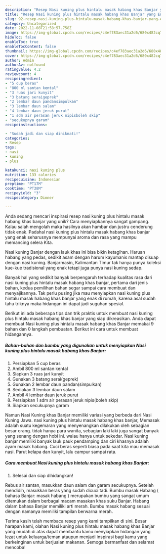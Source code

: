 ```yaml
---
description: "Resep Nasi kuning plus hintalu masak habang khas Banjar yang Enak"
title: "Resep Nasi kuning plus hintalu masak habang khas Banjar yang Enak"
slug: 92-resep-nasi-kuning-plus-hintalu-masak-habang-khas-banjar-yang-enak
category: Uncategorized
date: 2022-11-08T21:58:57.758Z
image: https://img-global.cpcdn.com/recipes/c4ef783aec31a2d6/680x482cq70/nasi-kuning-plus-hintalu-masak-habang-khas-banjar-foto-resep-utama.jpg
hideToc: false
enableToc: true
enableTocContent: false
thumbnail: https://img-global.cpcdn.com/recipes/c4ef783aec31a2d6/680x482cq70/nasi-kuning-plus-hintalu-masak-habang-khas-banjar-foto-resep-utama.jpg
cover: https://img-global.cpcdn.com/recipes/c4ef783aec31a2d6/680x482cq70/nasi-kuning-plus-hintalu-masak-habang-khas-banjar-foto-resep-utama.jpg
author: Admin
authorAv: notfound
ratingvalue: 4.2
reviewcount: 4
recipeingredient:
- "5 cup beras"
- "800 ml santan kental"
- "3 ruas jari kunyit"
- "3 batang seraigeprek"
- "2 lembar daun pandansimpulkan"
- "3 lembar daun salam"
- "4 lembar daun jeruk purut"
- "1 sdm air perasan jeruk nipisboleh skip"
- "secukupnya garam"
recipeinstructions:

- "Sudah jadi dan siap dinikmati!"
categories:
- Resep
tags:
- nasi
- kuning
- plus

katakunci: nasi kuning plus 
nutrition: 133 calories
recipecuisine: Indonesian
preptime: "PT17M"
cooktime: "PT38M"
recipeyield: "3"
recipecategory: Dinner

---
```





Anda sedang mencari inspirasi resep nasi kuning plus hintalu masak habang khas banjar yang unik? Cara menyiapkannya sangat gampang. Kalau salah mengolah maka hasilnya akan hambar dan justru cenderung tidak enak. Padahal nasi kuning plus hintalu masak habang khas banjar yang enak seharusnya mempunyai aroma dan rasa yang mampu memancing selera Kita.





Nasi kuning Banjar dengan lauk khas ini bisa bikin ketagihan. Haruan habang yang pedas, sedikit asam dengan harum kayumanis mantap disuap dengan nasi kuning. Banjarmasin, Kalimantan Timur tak hanya punya koleksi kue-kue tradisional yang enak tetapi juga punya nasi kuning sedap.

Banyak hal yang sedikit banyak berpengaruh terhadap kualitas rasa dari nasi kuning plus hintalu masak habang khas banjar, pertama dari jenis bahan, kedua pemilihan bahan segar sampai cara membuat dan menyajikannya. Tak perlu pusing jika mau menyiapkan nasi kuning plus hintalu masak habang khas banjar yang enak di rumah, karena asal sudah tahu triknya maka hidangan ini dapat jadi suguhan spesial.






Berikut ini ada beberapa tips dan trik praktis untuk membuat nasi kuning plus hintalu masak habang khas banjar yang siap dikreasikan. Anda dapat membuat Nasi kuning plus hintalu masak habang khas Banjar memakai 9 bahan dan 0 langkah pembuatan. Berikut ini cara untuk membuat hidangannya.

<!--inarticleads1-->

##### Bahan-bahan dan bumbu yang digunakan untuk menyiapkan Nasi kuning plus hintalu masak habang khas Banjar:

1. Persiapkan 5 cup beras
1. Ambil 800 ml santan kental
1. Siapkan 3 ruas jari kunyit
1. Gunakan 3 batang serai(geprek)
1. Gunakan 2 lembar daun pandan(simpulkan)
1. Sediakan 3 lembar daun salam
1. Ambil 4 lembar daun jeruk purut
1. Persiapkan 1 sdm air perasan jeruk nipis(boleh skip)
1. Siapkan secukupnya garam


Namun Nasi Kuning khas Banjar memiliki variasi yang berbeda dari Nasi Kuning Jawa. nasi kuning plus hintalu masak habang khas banjar, Memasak adalah suatu kegemaran yang menyenangkan dilakukan oleh sebagian besar orang. tidak hanya para wanita, sebagian laki laki juga sangat banyak yang senang dengan hobi ini. walau hanya untuk sekedar. Nasi kuning banjar memiliki banyak lauk pauk pendamping dan ciri khasnya adalah ayam masak habang. Cuci beras seperti biasa pada saat kita mau memasak nasi. Parut kelapa dan kunyit, lalu campur sampai rata. 

<!--inarticleads2-->

##### Cara membuat Nasi kuning plus hintalu masak habang khas Banjar:


1. Selesai dan siap dihidangkan!

Rebus air santan, masukkan daun salam dan garam secukupnya. Setelah mendidih, masukkan beras yang sudah dicuci tadi. Bumbu masak Habang ( bahasa Banjar: masak habang ‎) merupakan bumbu yang sangat umum ditemukan dalam berbagai macam masakan khas suku Banjar. Habang dalam bahasa Banjar memiliki arti merah. Bumbu masak habang sesuai dengan namanya memiliki tampilan berwarna merah. 

Terima kasih telah membaca resep yang kami tampilkan di sini. Besar harapan kami, olahan Nasi kuning plus hintalu masak habang khas Banjar yang mudah di atas dapat membantu kamu menyiapkan hidangan yang lezat untuk keluarga/teman ataupun menjadi inspirasi bagi kamu yang berkeinginan untuk berjualan makanan. Semoga bermanfaat dan selamat mencoba!
